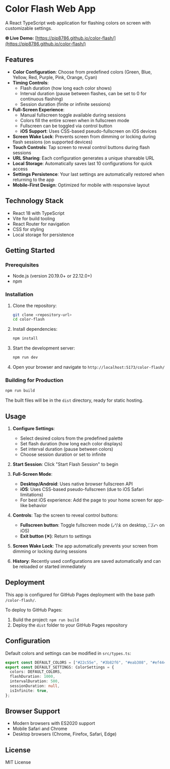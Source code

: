 # Color Flash Web App

A React TypeScript web application for flashing colors on screen with customizable settings.

**🌐 Live Demo:** [https://pip8786.github.io/color-flash/](https://pip8786.github.io/color-flash/)

## Features

- **Color Configuration**: Choose from predefined colors (Green, Blue, Yellow, Red, Purple, Pink, Orange, Cyan)
- **Timing Controls**:
  - Flash duration (how long each color shows)
  - Interval duration (pause between flashes, can be set to 0 for continuous flashing)
  - Session duration (finite or infinite sessions)
- **Full-Screen Experience**:
  - Manual fullscreen toggle available during sessions
  - Colors fill the entire screen when in fullscreen mode
  - Fullscreen can be toggled via control button
  - **iOS Support**: Uses CSS-based pseudo-fullscreen on iOS devices
- **Screen Wake Lock**: Prevents screen from dimming or locking during flash sessions (on supported devices)
- **Touch Controls**: Tap screen to reveal control buttons during flash sessions
- **URL Sharing**: Each configuration generates a unique shareable URL
- **Local Storage**: Automatically saves last 10 configurations for quick access
- **Settings Persistence**: Your last settings are automatically restored when returning to the app
- **Mobile-First Design**: Optimized for mobile with responsive layout

## Technology Stack

- React 18 with TypeScript
- Vite for build tooling
- React Router for navigation
- CSS for styling
- Local storage for persistence

## Getting Started

### Prerequisites

- Node.js (version 20.19.0+ or 22.12.0+)
- npm

### Installation

1. Clone the repository:

   ```bash
   git clone <repository-url>
   cd color-flash
   ```

2. Install dependencies:

   ```bash
   npm install
   ```

3. Start the development server:

   ```bash
   npm run dev
   ```

4. Open your browser and navigate to `http://localhost:5173/color-flash/`

### Building for Production

```bash
npm run build
```

The built files will be in the `dist` directory, ready for static hosting.

## Usage

1. **Configure Settings**:

   - Select desired colors from the predefined palette
   - Set flash duration (how long each color displays)
   - Set interval duration (pause between colors)
   - Choose session duration or set to infinite

2. **Start Session**: Click "Start Flash Session" to begin

3. **Full-Screen Mode**: 
   - **Desktop/Android**: Uses native browser fullscreen API
   - **iOS**: Uses CSS-based pseudo-fullscreen (due to iOS Safari limitations)
   - For best iOS experience: Add the page to your home screen for app-like behavior

4. **Controls**: Tap the screen to reveal control buttons:

   - **Fullscreen button**: Toggle fullscreen mode (⤢/⤓ on desktop, ⛶/↶ on iOS)
   - **Exit button (✕)**: Return to settings

5. **Screen Wake Lock**: The app automatically prevents your screen from dimming or locking during sessions

6. **History**: Recently used configurations are saved automatically and can be reloaded or started immediately

## Deployment

This app is configured for GitHub Pages deployment with the base path `/color-flash/`.

To deploy to GitHub Pages:

1. Build the project: `npm run build`
2. Deploy the `dist` folder to your GitHub Pages repository

## Configuration

Default colors and settings can be modified in `src/types.ts`:

```typescript
export const DEFAULT_COLORS = ["#22c55e", "#3b82f6", "#eab308", "#ef4444"];
export const DEFAULT_SETTINGS: ColorSettings = {
  colors: DEFAULT_COLORS,
  flashDuration: 1000,
  intervalDuration: 500,
  sessionDuration: null,
  isInfinite: true,
};
```

## Browser Support

- Modern browsers with ES2020 support
- Mobile Safari and Chrome
- Desktop browsers (Chrome, Firefox, Safari, Edge)

## License

MIT License
